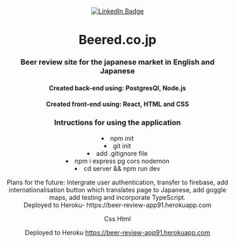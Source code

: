 <div id="badges" align="center">
  <a href="https://www.linkedin.com/in/josh-h-34b566150/">
    <img src="https://img.shields.io/badge/LinkedIn-blue?style=for-the-badge&logo=linkedin&logoColor=white" alt="LinkedIn Badge"/>
  </a>

<h1>Beered.co.jp</h1>

 <h3 align="center">Beer review site for the japanese market in English and Japanese</h3>

 <h4>Created back-end using: PostgresQl, Node.js</h4>
  <h4>Created front-end using: React, HTML and CSS</h4>
 
 <h3 align="center">Intructions for using the application</h3>
  <div align="center">

   <li>npm init</li>
   <li>git init</li>
   <li>add .gitignore file</li> 
   <li>npm i express pg cors nodemon</li>
   <li>cd server && npm run dev</li> 
    
<p align="center">Plans for the future: Intergrate user authentication, transfer to firebase, add internationalisation button which translates page to Japanese, add goggle maps, add testing and incorporate TypeScript.<br/> Deployed to Heroku- https://beer-review-app91.herokuapp.com </p>

  </div>
Css
Html

Deployed to Heroku https://beer-review-app91.herokuapp.com
